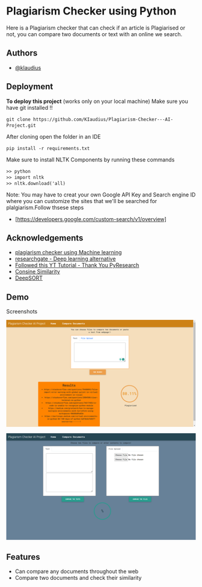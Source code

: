 
# Plagiarism Checker using Python 

Here is a Plagiarism checker that can check if an article is Plagiarised or not, you can compare two documents or text with an online we search.


## Authors

- [@klaudius](https://github.com/KIaudius)


## Deployment



__To deploy this project__ (works only on your local machine)
Make sure you have git installed !!
```
git clone https://github.com/KIaudius/Plagiarism-Checker---AI-Project.git
```
After cloning open the folder in an IDE
```
pip install -r requirements.txt
```
Make sure to install NLTK Components by running these commands
```
>> python 
>> import nltk
>> nltk.download('all)
```
Note: 
You may have to creat your own Google API Key and Search engine ID where you can customize the sites that we'll be searched for plalgiarism.Follow thsese steps
- [https://developers.google.com/custom-search/v1/overview]
## Acknowledgements

 - [plagiarism checker using Machine learning](https://towardsdatascience.com/build-a-plagiarism-checker-using-machine-learning-6538110ce162s)
 - [researchgate - Deep learning alternative](https://www.researchgate.net/publication/339761241_A_deep_learning_based_technique_for_plagiarism_detection_a_comparative_study)
 - [Followed this YT Tutorial - Thank You PyResearch](https://www.youtube.com/watch?v=LgLai4LepBg&t=227s)
 - [Consine Similarity](https://www.learndatasci.com/glossary/cosine-similarity/)
 - [DeepSORT](https://github.com/ZQPei/deep_sort_pytorch)


## Demo

Screenshots 

![Landing Page](https://github.com/KIaudius/Plagiarism-Checker---AI-Project/blob/main/Screenshot%20(72).png)

![Documents Compare Page](https://github.com/KIaudius/Plagiarism-Checker---AI-Project/blob/main/Screenshot%20(73).png)

## Features

- Can compare any documents throughout the web
- Compare two documents and check their similarity


